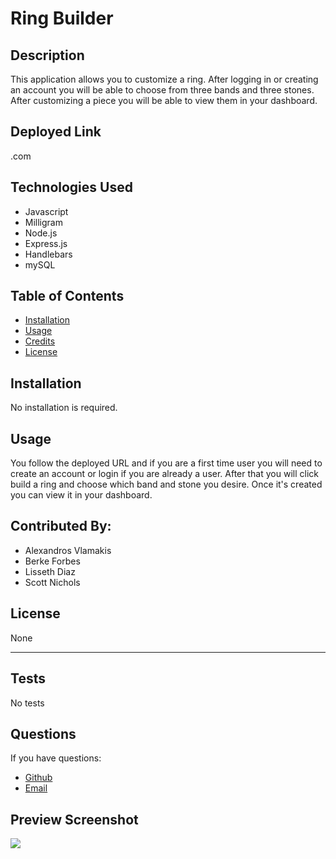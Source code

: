 
  
  
  # Ring Builder

  ## Description

  This application allows you to customize a ring. After logging in or creating an account you will be able to choose from three bands and three stones. After customizing a piece you will be able to view them in your dashboard.

  ## Deployed Link

  .com

  ## Technologies Used

  * Javascript
  * Milligram
  * Node.js
  * Express.js
  * Handlebars
  * mySQL

  ## Table of Contents

  * [Installation](#installation)
  * [Usage](#usage)
  * [Credits](#credits)
  * [License](#license)

  ## Installation

  No installation is required.

  ## Usage

  You follow the deployed URL and if you are a first time user you will need to create an account or login if you are already a user. After that you will click build a ring and choose which band and stone you desire. Once it's created you can view it in your dashboard.

  ## Contributed By:

  * Alexandros Vlamakis
  * Berke Forbes
  * Lisseth Diaz
  * Scott Nichols

  ## License

  None
  

  ---

  ## Tests

  No tests 

  ## Questions

  If you have questions:
  * [Github](https://github.com/sessions21)
  * [Email](mailto:s21nichols@hotmail.com) 

  ## Preview Screenshot
  ![](public/images/.png)


